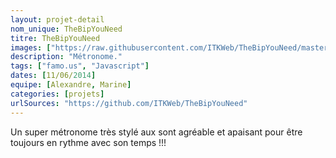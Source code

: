 ```yaml
---
layout: projet-detail
nom_unique: TheBipYouNeed
titre: TheBipYouNeed
images: ["https://raw.githubusercontent.com/ITKWeb/TheBipYouNeed/master/assets/logo.png"]
description: "Métronome."
tags: ["famo.us", "Javascript"]
dates: [11/06/2014]
equipe: [Alexandre, Marine]
categories: [projets]
urlSources: "https://github.com/ITKWeb/TheBipYouNeed"
---
```

Un super métronome très stylé aux sont agréable et apaisant pour être toujours en rythme avec son temps !!! 
